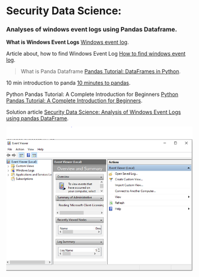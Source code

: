 
# Security Data Science:  
### Analyses of windows event logs using Pandas Dataframe.

**What is Windows Event Logs** [Windows event log](https://searchwindowsserver.techtarget.com/definition/Windows-event-log).

Article about, how to find Windows Event Log [How to find windows event log](https://kb.blackbaud.com/articles/Article/75433).

> What is Panda Dataframe [Pandas Tutorial: DataFrames in Python](https://www.datacamp.com/community/tutorials/pandas-tutorial-dataframe-python).

10 min introduction to panda [10 minutes to pandas](https://pandas.pydata.org/pandas-docs/stable/getting_started/10min.html).

Python Pandas Tutorial: A Complete Introduction for Beginners [Python Pandas Tutorial: A Complete Introduction for Beginners](https://www.learndatasci.com/tutorials/python-pandas-tutorial-complete-introduction-for-beginners/).

Solution article [Security Data Science: Analysis of Windows Event Logs using pandas DataFrame](https://medium.com/riga-data-science-club/transform-microsoft-xml-events-into-pandas-dataframe-11142501e7f9).

![Windows Event Log](https://github.com/Edgars008/EDIBO/blob/master/Capture.PNG)
